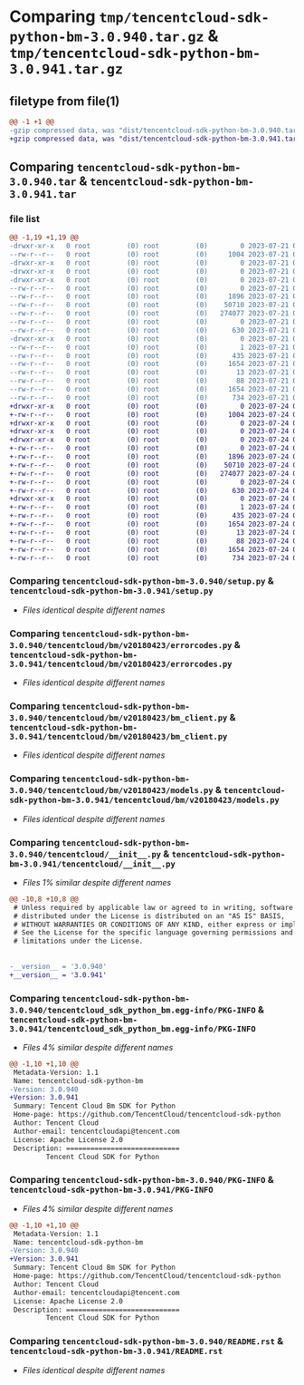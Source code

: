 # Comparing `tmp/tencentcloud-sdk-python-bm-3.0.940.tar.gz` & `tmp/tencentcloud-sdk-python-bm-3.0.941.tar.gz`

## filetype from file(1)

```diff
@@ -1 +1 @@
-gzip compressed data, was "dist/tencentcloud-sdk-python-bm-3.0.940.tar", last modified: Fri Jul 21 00:23:05 2023, max compression
+gzip compressed data, was "dist/tencentcloud-sdk-python-bm-3.0.941.tar", last modified: Mon Jul 24 00:19:59 2023, max compression
```

## Comparing `tencentcloud-sdk-python-bm-3.0.940.tar` & `tencentcloud-sdk-python-bm-3.0.941.tar`

### file list

```diff
@@ -1,19 +1,19 @@
-drwxr-xr-x   0 root         (0) root         (0)        0 2023-07-21 00:23:05.000000 tencentcloud-sdk-python-bm-3.0.940/
--rw-r--r--   0 root         (0) root         (0)     1004 2023-07-21 00:23:05.000000 tencentcloud-sdk-python-bm-3.0.940/setup.py
-drwxr-xr-x   0 root         (0) root         (0)        0 2023-07-21 00:23:05.000000 tencentcloud-sdk-python-bm-3.0.940/tencentcloud/
-drwxr-xr-x   0 root         (0) root         (0)        0 2023-07-21 00:23:05.000000 tencentcloud-sdk-python-bm-3.0.940/tencentcloud/bm/
-drwxr-xr-x   0 root         (0) root         (0)        0 2023-07-21 00:23:05.000000 tencentcloud-sdk-python-bm-3.0.940/tencentcloud/bm/v20180423/
--rw-r--r--   0 root         (0) root         (0)        0 2023-07-21 00:23:05.000000 tencentcloud-sdk-python-bm-3.0.940/tencentcloud/bm/v20180423/__init__.py
--rw-r--r--   0 root         (0) root         (0)     1896 2023-07-21 00:23:05.000000 tencentcloud-sdk-python-bm-3.0.940/tencentcloud/bm/v20180423/errorcodes.py
--rw-r--r--   0 root         (0) root         (0)    50710 2023-07-21 00:23:05.000000 tencentcloud-sdk-python-bm-3.0.940/tencentcloud/bm/v20180423/bm_client.py
--rw-r--r--   0 root         (0) root         (0)   274077 2023-07-21 00:23:05.000000 tencentcloud-sdk-python-bm-3.0.940/tencentcloud/bm/v20180423/models.py
--rw-r--r--   0 root         (0) root         (0)        0 2023-07-21 00:23:05.000000 tencentcloud-sdk-python-bm-3.0.940/tencentcloud/bm/__init__.py
--rw-r--r--   0 root         (0) root         (0)      630 2023-07-21 00:23:05.000000 tencentcloud-sdk-python-bm-3.0.940/tencentcloud/__init__.py
-drwxr-xr-x   0 root         (0) root         (0)        0 2023-07-21 00:23:05.000000 tencentcloud-sdk-python-bm-3.0.940/tencentcloud_sdk_python_bm.egg-info/
--rw-r--r--   0 root         (0) root         (0)        1 2023-07-21 00:23:05.000000 tencentcloud-sdk-python-bm-3.0.940/tencentcloud_sdk_python_bm.egg-info/dependency_links.txt
--rw-r--r--   0 root         (0) root         (0)      435 2023-07-21 00:23:05.000000 tencentcloud-sdk-python-bm-3.0.940/tencentcloud_sdk_python_bm.egg-info/SOURCES.txt
--rw-r--r--   0 root         (0) root         (0)     1654 2023-07-21 00:23:05.000000 tencentcloud-sdk-python-bm-3.0.940/tencentcloud_sdk_python_bm.egg-info/PKG-INFO
--rw-r--r--   0 root         (0) root         (0)       13 2023-07-21 00:23:05.000000 tencentcloud-sdk-python-bm-3.0.940/tencentcloud_sdk_python_bm.egg-info/top_level.txt
--rw-r--r--   0 root         (0) root         (0)       88 2023-07-21 00:23:05.000000 tencentcloud-sdk-python-bm-3.0.940/setup.cfg
--rw-r--r--   0 root         (0) root         (0)     1654 2023-07-21 00:23:05.000000 tencentcloud-sdk-python-bm-3.0.940/PKG-INFO
--rw-r--r--   0 root         (0) root         (0)      734 2023-07-21 00:23:05.000000 tencentcloud-sdk-python-bm-3.0.940/README.rst
+drwxr-xr-x   0 root         (0) root         (0)        0 2023-07-24 00:19:59.000000 tencentcloud-sdk-python-bm-3.0.941/
+-rw-r--r--   0 root         (0) root         (0)     1004 2023-07-24 00:19:59.000000 tencentcloud-sdk-python-bm-3.0.941/setup.py
+drwxr-xr-x   0 root         (0) root         (0)        0 2023-07-24 00:19:59.000000 tencentcloud-sdk-python-bm-3.0.941/tencentcloud/
+drwxr-xr-x   0 root         (0) root         (0)        0 2023-07-24 00:19:59.000000 tencentcloud-sdk-python-bm-3.0.941/tencentcloud/bm/
+drwxr-xr-x   0 root         (0) root         (0)        0 2023-07-24 00:19:59.000000 tencentcloud-sdk-python-bm-3.0.941/tencentcloud/bm/v20180423/
+-rw-r--r--   0 root         (0) root         (0)        0 2023-07-24 00:19:59.000000 tencentcloud-sdk-python-bm-3.0.941/tencentcloud/bm/v20180423/__init__.py
+-rw-r--r--   0 root         (0) root         (0)     1896 2023-07-24 00:19:59.000000 tencentcloud-sdk-python-bm-3.0.941/tencentcloud/bm/v20180423/errorcodes.py
+-rw-r--r--   0 root         (0) root         (0)    50710 2023-07-24 00:19:59.000000 tencentcloud-sdk-python-bm-3.0.941/tencentcloud/bm/v20180423/bm_client.py
+-rw-r--r--   0 root         (0) root         (0)   274077 2023-07-24 00:19:59.000000 tencentcloud-sdk-python-bm-3.0.941/tencentcloud/bm/v20180423/models.py
+-rw-r--r--   0 root         (0) root         (0)        0 2023-07-24 00:19:59.000000 tencentcloud-sdk-python-bm-3.0.941/tencentcloud/bm/__init__.py
+-rw-r--r--   0 root         (0) root         (0)      630 2023-07-24 00:19:59.000000 tencentcloud-sdk-python-bm-3.0.941/tencentcloud/__init__.py
+drwxr-xr-x   0 root         (0) root         (0)        0 2023-07-24 00:19:59.000000 tencentcloud-sdk-python-bm-3.0.941/tencentcloud_sdk_python_bm.egg-info/
+-rw-r--r--   0 root         (0) root         (0)        1 2023-07-24 00:19:59.000000 tencentcloud-sdk-python-bm-3.0.941/tencentcloud_sdk_python_bm.egg-info/dependency_links.txt
+-rw-r--r--   0 root         (0) root         (0)      435 2023-07-24 00:19:59.000000 tencentcloud-sdk-python-bm-3.0.941/tencentcloud_sdk_python_bm.egg-info/SOURCES.txt
+-rw-r--r--   0 root         (0) root         (0)     1654 2023-07-24 00:19:59.000000 tencentcloud-sdk-python-bm-3.0.941/tencentcloud_sdk_python_bm.egg-info/PKG-INFO
+-rw-r--r--   0 root         (0) root         (0)       13 2023-07-24 00:19:59.000000 tencentcloud-sdk-python-bm-3.0.941/tencentcloud_sdk_python_bm.egg-info/top_level.txt
+-rw-r--r--   0 root         (0) root         (0)       88 2023-07-24 00:19:59.000000 tencentcloud-sdk-python-bm-3.0.941/setup.cfg
+-rw-r--r--   0 root         (0) root         (0)     1654 2023-07-24 00:19:59.000000 tencentcloud-sdk-python-bm-3.0.941/PKG-INFO
+-rw-r--r--   0 root         (0) root         (0)      734 2023-07-24 00:19:59.000000 tencentcloud-sdk-python-bm-3.0.941/README.rst
```

### Comparing `tencentcloud-sdk-python-bm-3.0.940/setup.py` & `tencentcloud-sdk-python-bm-3.0.941/setup.py`

 * *Files identical despite different names*

### Comparing `tencentcloud-sdk-python-bm-3.0.940/tencentcloud/bm/v20180423/errorcodes.py` & `tencentcloud-sdk-python-bm-3.0.941/tencentcloud/bm/v20180423/errorcodes.py`

 * *Files identical despite different names*

### Comparing `tencentcloud-sdk-python-bm-3.0.940/tencentcloud/bm/v20180423/bm_client.py` & `tencentcloud-sdk-python-bm-3.0.941/tencentcloud/bm/v20180423/bm_client.py`

 * *Files identical despite different names*

### Comparing `tencentcloud-sdk-python-bm-3.0.940/tencentcloud/bm/v20180423/models.py` & `tencentcloud-sdk-python-bm-3.0.941/tencentcloud/bm/v20180423/models.py`

 * *Files identical despite different names*

### Comparing `tencentcloud-sdk-python-bm-3.0.940/tencentcloud/__init__.py` & `tencentcloud-sdk-python-bm-3.0.941/tencentcloud/__init__.py`

 * *Files 1% similar despite different names*

```diff
@@ -10,8 +10,8 @@
 # Unless required by applicable law or agreed to in writing, software
 # distributed under the License is distributed on an "AS IS" BASIS,
 # WITHOUT WARRANTIES OR CONDITIONS OF ANY KIND, either express or implied.
 # See the License for the specific language governing permissions and
 # limitations under the License.
 
 
-__version__ = '3.0.940'
+__version__ = '3.0.941'
```

### Comparing `tencentcloud-sdk-python-bm-3.0.940/tencentcloud_sdk_python_bm.egg-info/PKG-INFO` & `tencentcloud-sdk-python-bm-3.0.941/tencentcloud_sdk_python_bm.egg-info/PKG-INFO`

 * *Files 4% similar despite different names*

```diff
@@ -1,10 +1,10 @@
 Metadata-Version: 1.1
 Name: tencentcloud-sdk-python-bm
-Version: 3.0.940
+Version: 3.0.941
 Summary: Tencent Cloud Bm SDK for Python
 Home-page: https://github.com/TencentCloud/tencentcloud-sdk-python
 Author: Tencent Cloud
 Author-email: tencentcloudapi@tencent.com
 License: Apache License 2.0
 Description: ============================
         Tencent Cloud SDK for Python
```

### Comparing `tencentcloud-sdk-python-bm-3.0.940/PKG-INFO` & `tencentcloud-sdk-python-bm-3.0.941/PKG-INFO`

 * *Files 4% similar despite different names*

```diff
@@ -1,10 +1,10 @@
 Metadata-Version: 1.1
 Name: tencentcloud-sdk-python-bm
-Version: 3.0.940
+Version: 3.0.941
 Summary: Tencent Cloud Bm SDK for Python
 Home-page: https://github.com/TencentCloud/tencentcloud-sdk-python
 Author: Tencent Cloud
 Author-email: tencentcloudapi@tencent.com
 License: Apache License 2.0
 Description: ============================
         Tencent Cloud SDK for Python
```

### Comparing `tencentcloud-sdk-python-bm-3.0.940/README.rst` & `tencentcloud-sdk-python-bm-3.0.941/README.rst`

 * *Files identical despite different names*

